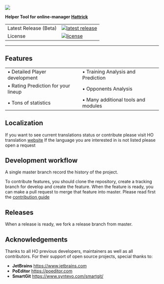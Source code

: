 
<div align="left">
  <img src="https://cdn.jsdelivr.net/gh/akasolace/ho@master/src/main/resources/ho_logo.png">
</div>

**Helper Tool for online-manager [Hattrick](www.hattrick.org)**
<table>
<tr>
  <td>Latest Release (Beta)</td>
  <td>
    <a href="https://github.com/akasolace/HO/releases/tag/1.435">
    <img src="https://img.shields.io/badge/HO-1.435-red.svg" alt="latest release" />
    </a>
  </td>
</tr>
<tr>
  <td>License</td>
  <td>
    <a href="https://github.com/akasolace/HO/blob/1.435/LICENSE">
    <img src="https://img.shields.io/badge/licence-GLPL%20v3.0-lightgrey.svg" alt="license" />
    </a>
</td>
</tr>
</table>

-----------------

## Features

<table border="0">
 <tr>
    <td>&bull; Detailed Player development</td>
    <td>&bull; Training Analysis and Prediction</td>
 </tr>
 <tr>
    <td>&bull; Rating Prediction for your lineup</td>
    <td>&bull; Opponents Analysis</td>
 </tr>
 <tr>
    <td>&bull; Tons of statistics</td>
    <td>&bull; Many additional tools and modules</td>
 </tr>
</table>


## Localization

If you want to see current translations status or contribute please visit HO translation [website](https://poeditor.com/join/project/jCaWGL1JCl)
If the language you are interested in is not listed please open a request

## Development workflow

A single master branch record the history of the project.

To contribute features, you should clone the repository, create a tracking branch for develop and create the feature.
When the feature is ready, you can make a pull request to merge that feature into master. 
Please read first the [contribution guide](contributing.md)


## Releases

When a release is ready, we fork a release branch from master. 

## Acknowledgements

Thanks to all HO previous developers, maintainers as well as all contributors. 
For their support of open source projects, special thanks to:
- **JetBrains** https://www.jetbrains.com
- **PoEditor**  https://poeditor.com
- **SmartGit**  https://www.syntevo.com/smartgit/
